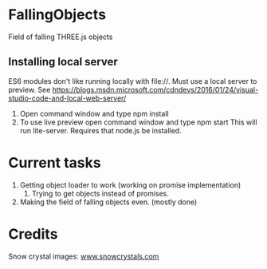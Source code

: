 # FallingObjects
 Field of falling THREE.js objects

## Installing local server
ES6 modules don't like running locally with file://. Must use a local server to preview. See https://blogs.msdn.microsoft.com/cdndevs/2016/01/24/visual-studio-code-and-local-web-server/

 1. Open command window and type npm install
 2. To use live preview open command window and type npm start
 This will run lite-server.
 Requires that node.js be installed.
 
# Current tasks
1. Getting object loader to work (working on promise implementation)
    1. Trying to get objects instead of promises.
2. Making the field of falling objects even. (mostly done)

# Credits
Snow crystal images: www.snowcrystals.com
